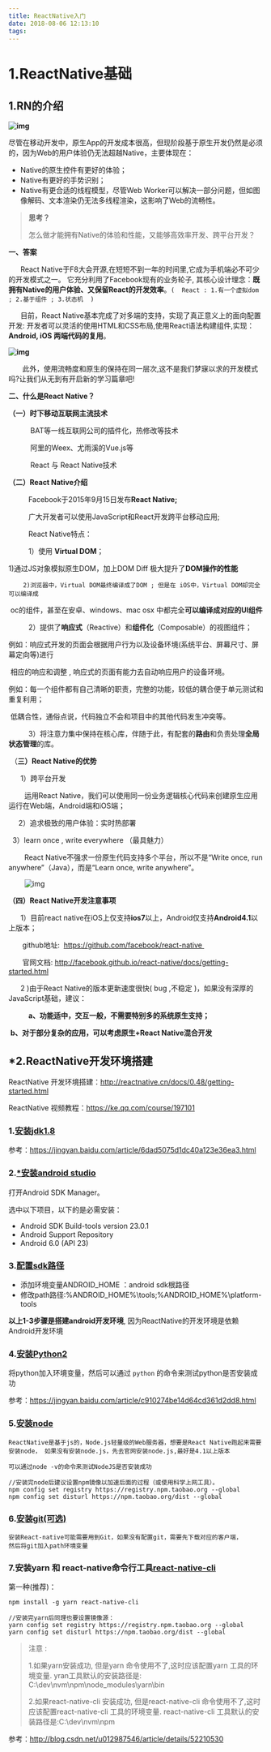 ```yaml
---
title: ReactNative入门
date: 2018-08-06 12:13:10
tags:
---
```


# 1.ReactNative基础

## 1.RN的介绍

**![img](react-native/1.png)**

尽管在移动开发中，原生App的开发成本很高，但现阶段基于原生开发仍然是必须的，因为Web的用户体验仍无法超越Native，主要体现在：

- Native的原生控件有更好的体验；
- Native有更好的手势识别；
- Native有更合适的线程模型，尽管Web Worker可以解决一部分问题，但如图像解码、文本渲染仍无法多线程渲染，这影响了Web的流畅性。

> **思考？**
>
> 怎么做才能拥有Native的体验和性能，又能够高效率开发、跨平台开发？

**一、答案**

      React Native于F8大会开源,在短短不到一年的时间里,它成为手机端必不可少的开发模式之一。 它充分利用了Facebook现有的业务轮子, 其核心设计理念：**既拥有Native的用户体验、又保留React的开发效率**。`(  React : 1.有一个虚拟dom ; 2.基于组件 ; 3.状态机  )`

      目前，React Native基本完成了对多端的支持，实现了真正意义上的面向配置开发: 开发者可以灵活的使用HTML和CSS布局,使用React语法构建组件,实现：**Android, iOS 两端代码的复用**。

**![img](/react-native/2.png)**

       此外，使用流畅度和原生的保持在同一层次,这不是我们梦寐以求的开发模式吗?让我们从无到有开启新的学习篇章吧!

**二、什么是React Native？**

**（一）时下移动互联网主流技术**

           BAT等一线互联网公司的插件化，热修改等技术

           阿里的Weex、尤雨溪的Vue.js等

           React 与 React Native技术

**（二）React Native介绍**

          Facebook于2015年9月15日发布**React Native;**

          广大开发者可以使用JavaScript和React开发跨平台移动应用;

          React Native特点：

          1）使用 **Virtual DOM**；

​		1)通过JS对象模拟原生DOM，加上DOM Diff 极大提升了**DOM操作的性能**

 		2)浏览器中，Virtual DOM最终编译成了DOM ; 但是在 iOS中，Virtual DOM却完全可以编译成                     		 

​		  oc的组件，甚至在安卓、windows、mac osx 中都完全**可以编译成对应的UI组件**

          2）提供了**响应式**（Reactive）和**组件化**（Composable）的视图组件；

​		例如：响应式开发的页面会根据用户行为以及设备环境(系统平台、屏幕尺寸、屏幕定向等)进行	

​                           相应的响应和调整 ,  响应式的页面有能力去自动响应用户的设备环境。

​		例如：每一个组件都有自己清晰的职责，完整的功能，较低的耦合便于单元测试和重复利用；

​			   低耦合性，通俗点说，代码独立不会和项目中的其他代码发生冲突等。

          3）将注意力集中保持在核心库，伴随于此，有配套的**路由**和负责处理**全局状态管理**的库。

 （**三）React Native的优势**

      1）跨平台开发

        运用React Native，我们可以使用同一份业务逻辑核心代码来创建原生应用运行在Web端，Android端和iOS端；

     2）追求极致的用户体验：实时热部署  

   3）learn once ,  write everywhere （最具魅力）

        React Native不强求一份原生代码支持多个平台，所以不是“Write once, run anywhere”（Java），而是“Learn once, write anywhere”。

        ![img](/react-native/3.png)

**（四）React Native开发注意事项**

      1）目前react native在iOS上仅支持**ios7**以上，Android仅支持**Android4.1**以上版本；

       github地址:  https://github.com/facebook/react-native 

       官网文档: http://facebook.github.io/react-native/docs/getting-started.html

      2 )由于React Native的版本更新速度很快( bug ,不稳定 )，如果没有深厚的JavaScript基础，建议：

          **a、功能适中，交互一般，不需要特别多的系统原生支持；**

​	  **b、对于部分复杂的应用，可以考虑原生+React Native混合开发**



## *2.ReactNative开发环境搭建

ReactNative 开发环境搭建：http://reactnative.cn/docs/0.48/getting-started.html

ReactNative 视频教程：https://ke.qq.com/course/197101

### 1.[安装jdk1.8](http://www.oracle.com/technetwork/java/javase/downloads/jdk8-downloads-2133151.html)

参考：https://jingyan.baidu.com/article/6dad5075d1dc40a123e36ea3.html

### 2.[*安装android studio](https://developer.android.com/studio/index.html)

打开Android SDK Manager。

选中以下项目，以下的是必需安装：

- Android SDK Build-tools version 23.0.1
- Android Support Repository
- Android 6.0 (API 23)

### 3.[配置sdk路径]()

- 添加环境变量ANDROID_HOME ：android sdk根路径
- 修改path路径:%ANDROID_HOME%\tools;%ANDROID_HOME%\platform-tools



**以上1-3步骤是搭建android开发环境**, 因为ReactNative的开发环境是依赖Android开发环境

###  





### 4.[安装Python2](https://www.python.org/downloads/)

将python加入环境变量，然后可以通过 `python` 的命令来测试python是否安装成功

参考：https://jingyan.baidu.com/article/c910274be14d64cd361d2dd8.html

### 5.[安装node](https://nodejs.org/en/download/)

```
ReactNative是基于js的，Node.js轻量级的Web服务器，想要是React Native跑起来需要安装node， 如果没有安装node.js，先去官网安装node.js,最好是4.1以上版本

可以通过node -v的命令来测试NodeJS是否安装成功

//安装完node后建议设置npm镜像以加速后面的过程（或使用科学上网工具）。
npm config set registry https://registry.npm.taobao.org --global
npm config set disturl https://npm.taobao.org/dist --global
```

### 6.[安装git(可选)](https://git-scm.com/download/win)

```
安装React-native可能需要用到Git，如果没有配置git，需要先下载对应的客户端，
然后将git加入path环境变量
```

### 7.安装yarn 和 react-native命令行工具[react-native-cli]()

第一种(推荐)：

```
npm install -g yarn react-native-cli

//安装完yarn后同理也要设置镜像源：
yarn config set registry https://registry.npm.taobao.org --global
yarn config set disturl https://npm.taobao.org/dist --global
```

> 注意 : 
>
> 1.如果yarn安装成功, 但是yarn 命令使用不了,这时应该配置yarn 工具的环境变量.  yran工具默认的安装路径是: C:\dev\nvm\npm\node_modules\yarn\bin
>
> 2.如果react-native-cli 安装成功, 但是react-native-cli 命令使用不了,这时应该配置react-native-cli 工具的环境变量.  react-native-cli 工具默认的安装路径是:C:\dev\nvm\npm

参考：http://blog.csdn.net/u012987546/article/details/52210530








